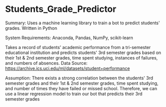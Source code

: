 # Students_Grade_Predictor
Summary: Uses a machine learning library to train a bot to predict students' grades. Written in Python

System Requirements: Anaconda, Pandas, NumPy, scikit-learn

Takes a record of students' academic performance from a tri-semester educational
institution and predicts students' 3rd semester grades based on their 1st & 2nd 
semester grades, time spent studying, instances of failures, and numbers of absences.
Data Source: https://archive.ics.uci.edu/ml/datasets/student+performance

Assumption: There exists a strong correlation between the students' 3rd semester grades
and their 1st & 2nd semester grades, time spent studying, and number of times
they have failed or missed school. Therefore, we can use a linear regression model to train
our bot that predicts their 3rd semester grades
